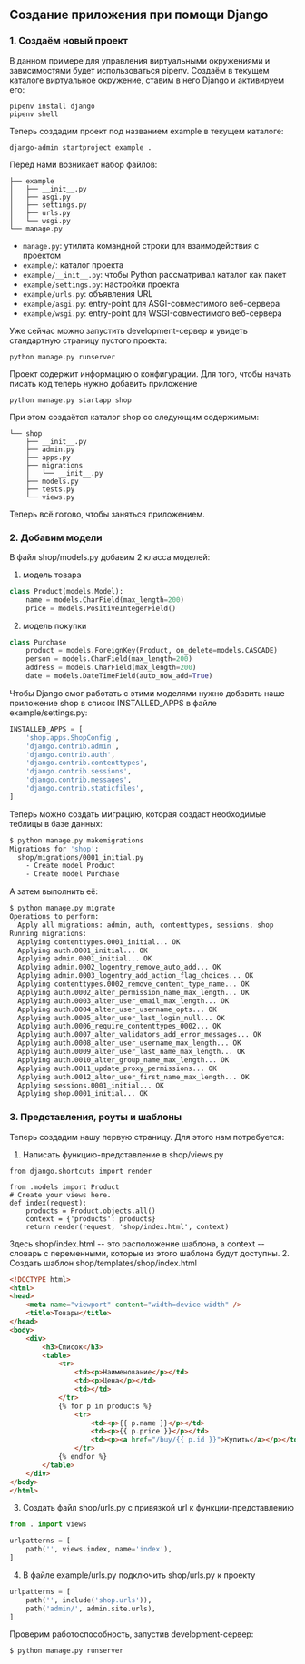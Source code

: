 ## Создание приложения при помощи Django

### 1. Создаём новый проект
В данном примере для управления виртуальными окружениями и зависимостями будет использоваться pipenv. Создаём в текущем каталоге виртуальное окружение, ставим в него Django и активируем его:
```
pipenv install django
pipenv shell
```
Теперь создадим проект под названием example в текущем каталоге:
```
django-admin startproject example .
```
Перед нами возникает набор файлов:
```
├── example
│   ├── __init__.py
│   ├── asgi.py
│   ├── settings.py
│   ├── urls.py
│   └── wsgi.py
└── manage.py
```
* `manage.py`: утилита командной строки для взаимодействия с проектом
* `example/`: каталог проекта
* `example/__init__.py`: чтобы Python рассматривал каталог как пакет
* `example/settings.py`: настройки проекта
* `example/urls.py`: объявления URL
* `example/asgi.py`: entry-point для ASGI-совместимого веб-сервера
* `example/wsgi.py`: entry-point для WSGI-совместимого веб-сервера

Уже сейчас можно запустить development-сервер и увидеть стандартную страницу пустого проекта:
```
python manage.py runserver
```

Проект содержит информацию о конфигурации. Для того, чтобы начать писать код теперь нужно добавить приложение
```
python manage.py startapp shop
```
При этом создаётся каталог shop со следующим содержимым:
```
└── shop
    ├── __init__.py
    ├── admin.py
    ├── apps.py
    ├── migrations
    │   └── __init__.py
    ├── models.py
    ├── tests.py
    └── views.py
```
Теперь всё готово, чтобы заняться приложением.

### 2. Добавим модели

В файл shop/models.py добавим 2 класса моделей:

1. модель товара
```python
class Product(models.Model):
    name = models.CharField(max_length=200)
    price = models.PositiveIntegerField()
```
2. модель покупки
```python
class Purchase
    product = models.ForeignKey(Product, on_delete=models.CASCADE)
    person = models.CharField(max_length=200)
    address = models.CharField(max_length=200)
    date = models.DateTimeField(auto_now_add=True)
```

Чтобы Django смог работать с этими моделями нужно добавить наше приложение shop в список INSTALLED_APPS в файле example/settings.py:
```python
INSTALLED_APPS = [
    'shop.apps.ShopConfig',
    'django.contrib.admin',
    'django.contrib.auth',
    'django.contrib.contenttypes',
    'django.contrib.sessions',
    'django.contrib.messages',
    'django.contrib.staticfiles',
]
```
Теперь можно создать миграцию, которая создаст необходимые теблицы в базе данных:
```bash
$ python manage.py makemigrations
Migrations for 'shop':
  shop/migrations/0001_initial.py
    - Create model Product
    - Create model Purchase
```
А затем выполнить её:
```bash
$ python manage.py migrate
Operations to perform:
  Apply all migrations: admin, auth, contenttypes, sessions, shop
Running migrations:
  Applying contenttypes.0001_initial... OK
  Applying auth.0001_initial... OK
  Applying admin.0001_initial... OK
  Applying admin.0002_logentry_remove_auto_add... OK
  Applying admin.0003_logentry_add_action_flag_choices... OK
  Applying contenttypes.0002_remove_content_type_name... OK
  Applying auth.0002_alter_permission_name_max_length... OK
  Applying auth.0003_alter_user_email_max_length... OK
  Applying auth.0004_alter_user_username_opts... OK
  Applying auth.0005_alter_user_last_login_null... OK
  Applying auth.0006_require_contenttypes_0002... OK
  Applying auth.0007_alter_validators_add_error_messages... OK
  Applying auth.0008_alter_user_username_max_length... OK
  Applying auth.0009_alter_user_last_name_max_length... OK
  Applying auth.0010_alter_group_name_max_length... OK
  Applying auth.0011_update_proxy_permissions... OK
  Applying auth.0012_alter_user_first_name_max_length... OK
  Applying sessions.0001_initial... OK
  Applying shop.0001_initial... OK
```

### 3. Представления, роуты и шаблоны
Теперь создадим нашу первую страницу. Для этого нам потребуется:
1. Написать функцию-представление в shop/views.py
```
from django.shortcuts import render

from .models import Product
# Create your views here.
def index(request):
    products = Product.objects.all()
    context = {'products': products}
    return render(request, 'shop/index.html', context)
```
Здесь shop/index.html -- это расположение шаблона, а context -- словарь с переменными, которые из этого шаблона будут доступны.
2. Создать шаблон shop/templates/shop/index.html
```html
<!DOCTYPE html>
<html>
<head>
    <meta name="viewport" content="width=device-width" />
    <title>Товары</title>
</head>
<body>
    <div>
        <h3>Список</h3>
        <table>
            <tr>
                <td><p>Наименование</p></td>
                <td><p>Цена</p></td>
                <td></td>
            </tr>
            {% for p in products %}
                <tr>
                    <td><p>{{ p.name }}</p></td>
                    <td><p>{{ p.price }}</p></td>
                    <td><p><a href="/buy/{{ p.id }}">Купить</a></p></td>
                </tr>
            {% endfor %}
        </table>
    </div>
</body>
</html>
```
3. Создать файл shop/urls.py с привязкой url к функции-представлению
```python
from . import views

urlpatterns = [
    path('', views.index, name='index'),
]
```
4. В файле example/urls.py подключить shop/urls.py к проекту
```python
urlpatterns = [
    path('', include('shop.urls')),
    path('admin/', admin.site.urls),
]
```
Проверим работоспособность, запустив development-сервер:
```bash
$ python manage.py runserver
```
